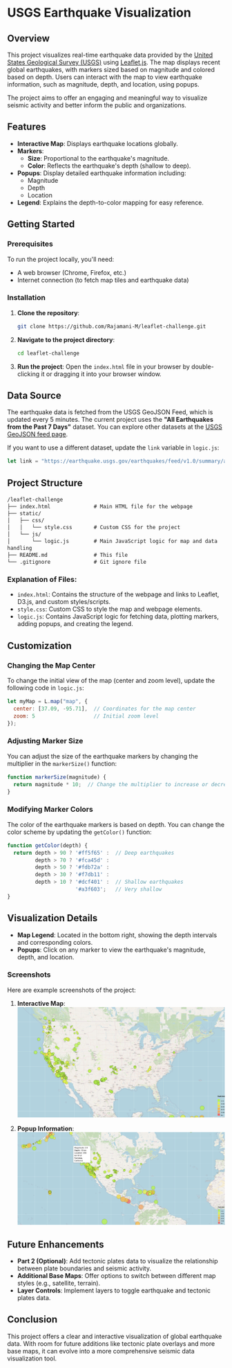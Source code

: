 
# USGS Earthquake Visualization

## Overview
This project visualizes real-time earthquake data provided by the [United States Geological Survey (USGS)](https://earthquake.usgs.gov/) using [Leaflet.js](https://leafletjs.com/). The map displays recent global earthquakes, with markers sized based on magnitude and colored based on depth. Users can interact with the map to view earthquake information, such as magnitude, depth, and location, using popups.

The project aims to offer an engaging and meaningful way to visualize seismic activity and better inform the public and organizations.

## Features
- **Interactive Map**: Displays earthquake locations globally.
- **Markers**:
  - **Size**: Proportional to the earthquake's magnitude.
  - **Color**: Reflects the earthquake's depth (shallow to deep).
- **Popups**: Display detailed earthquake information including:
  - Magnitude
  - Depth
  - Location
- **Legend**: Explains the depth-to-color mapping for easy reference.

## Getting Started

### Prerequisites
To run the project locally, you'll need:
- A web browser (Chrome, Firefox, etc.)
- Internet connection (to fetch map tiles and earthquake data)

### Installation

1. **Clone the repository**:
   ```bash
   git clone https://github.com/Rajamani-M/leaflet-challenge.git
   ```

2. **Navigate to the project directory**:
   ```bash
   cd leaflet-challenge
   ```

3. **Run the project**:
   Open the `index.html` file in your browser by double-clicking it or dragging it into your browser window.

## Data Source
The earthquake data is fetched from the USGS GeoJSON Feed, which is updated every 5 minutes. The current project uses the **"All Earthquakes from the Past 7 Days"** dataset. You can explore other datasets at the [USGS GeoJSON feed page](https://earthquake.usgs.gov/earthquakes/feed/v1.0/geojson.php).

If you want to use a different dataset, update the `link` variable in `logic.js`:

```javascript
let link = "https://earthquake.usgs.gov/earthquakes/feed/v1.0/summary/all_week.geojson";
```

## Project Structure

```
/leaflet-challenge
├── index.html              # Main HTML file for the webpage
├── static/
│   ├── css/
│   │   └── style.css       # Custom CSS for the project
│   └── js/
│       └── logic.js        # Main JavaScript logic for map and data handling
├── README.md               # This file
└── .gitignore              # Git ignore file
```

### Explanation of Files:
- `index.html`: Contains the structure of the webpage and links to Leaflet, D3.js, and custom styles/scripts.
- `style.css`: Custom CSS to style the map and webpage elements.
- `logic.js`: Contains JavaScript logic for fetching data, plotting markers, adding popups, and creating the legend.

## Customization

### Changing the Map Center
To change the initial view of the map (center and zoom level), update the following code in `logic.js`:

```javascript
let myMap = L.map("map", {
  center: [37.09, -95.71],  // Coordinates for the map center
  zoom: 5                   // Initial zoom level
});
```

### Adjusting Marker Size
You can adjust the size of the earthquake markers by changing the multiplier in the `markerSize()` function:

```javascript
function markerSize(magnitude) {
  return magnitude * 10;  // Change the multiplier to increase or decrease marker size
}
```

### Modifying Marker Colors
The color of the earthquake markers is based on depth. You can change the color scheme by updating the `getColor()` function:

```javascript
function getColor(depth) {
  return depth > 90 ? '#ff5f65' :  // Deep earthquakes
         depth > 70 ? '#fca45d' :
         depth > 50 ? '#fdb72a' :
         depth > 30 ? '#f7db11' :
         depth > 10 ? '#dcf401' :  // Shallow earthquakes
                      '#a3f603';   // Very shallow
}
```

## Visualization Details

- **Map Legend**: Located in the bottom right, showing the depth intervals and corresponding colors.
- **Popups**: Click on any marker to view the earthquake's magnitude, depth, and location.

### Screenshots
Here are example screenshots of the project:

1. **Interactive Map**:
    ![Earthquake Map Screenshot](./Output/InteractiveMaps.png)


2. **Popup Information**:
    ![Popup Example](./Output/PopupInformation.png)



## Future Enhancements
- **Part 2 (Optional)**: Add tectonic plates data to visualize the relationship between plate boundaries and seismic activity.
- **Additional Base Maps**: Offer options to switch between different map styles (e.g., satellite, terrain).
- **Layer Controls**: Implement layers to toggle earthquake and tectonic plates data.

## Conclusion
This project offers a clear and interactive visualization of global earthquake data. With room for future additions like tectonic plate overlays and more base maps, it can evolve into a more comprehensive seismic data visualization tool.